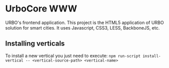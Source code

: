 # UrboCore WWW

URBO's frontend application. This project is the HTML5 application of URBO solution for smart cities. It uses Javascript, CSS3, LESS, BackboneJS, etc.

## Installing verticals
To install a new vertical you just need to execute:
`npm run-script install-vertical -- <vertical-source-path> <vertical-name>`

